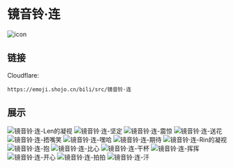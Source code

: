 # 镜音铃·连
![icon](https://emoji.shojo.cn/bili/src/镜音铃·连/icon.png)
## 链接
Cloudflare:
```
https://emoji.shojo.cn/bili/src/镜音铃·连
```
## 展示
![镜音铃·连-Len的凝视](https://emoji.shojo.cn/bili/src/镜音铃·连/镜音铃·连-Len的凝视.png)
![镜音铃·连-坚定](https://emoji.shojo.cn/bili/src/镜音铃·连/镜音铃·连-坚定.png)
![镜音铃·连-震惊](https://emoji.shojo.cn/bili/src/镜音铃·连/镜音铃·连-震惊.png)
![镜音铃·连-送花](https://emoji.shojo.cn/bili/src/镜音铃·连/镜音铃·连-送花.png)
![镜音铃·连-捂嘴笑](https://emoji.shojo.cn/bili/src/镜音铃·连/镜音铃·连-捂嘴笑.png)
![镜音铃·连-嘿哈](https://emoji.shojo.cn/bili/src/镜音铃·连/镜音铃·连-嘿哈.png)
![镜音铃·连-期待](https://emoji.shojo.cn/bili/src/镜音铃·连/镜音铃·连-期待.png)
![镜音铃·连-Rin的凝视](https://emoji.shojo.cn/bili/src/镜音铃·连/镜音铃·连-Rin的凝视.png)
![镜音铃·连-抱](https://emoji.shojo.cn/bili/src/镜音铃·连/镜音铃·连-抱.png)
![镜音铃·连-比心](https://emoji.shojo.cn/bili/src/镜音铃·连/镜音铃·连-比心.png)
![镜音铃·连-干杯](https://emoji.shojo.cn/bili/src/镜音铃·连/镜音铃·连-干杯.png)
![镜音铃·连-挥挥](https://emoji.shojo.cn/bili/src/镜音铃·连/镜音铃·连-挥挥.png)
![镜音铃·连-开心](https://emoji.shojo.cn/bili/src/镜音铃·连/镜音铃·连-开心.png)
![镜音铃·连-拍拍](https://emoji.shojo.cn/bili/src/镜音铃·连/镜音铃·连-拍拍.png)
![镜音铃·连-汗](https://emoji.shojo.cn/bili/src/镜音铃·连/镜音铃·连-汗.png)
